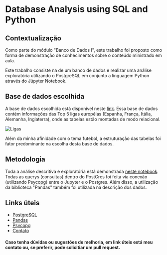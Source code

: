 # Database Analysis using SQL and Python

## Contextualização

Como parte do módulo "Banco de Dados I", este trabalho foi proposto como forma de demonstração de conhecimentos sobre o conteúdo ministrado em aula.

Este trabalho consiste na de um banco de dados e realizar uma análise exploratória utilizando o PostgreSQL em conjunto a linguagem Python através do Júpyter Notebook.

## Base de dados escolhida

A base de dados escolhida está disponível neste [link](https://www.kaggle.com/datasets/technika148/football-database). Essa base de dados contém informações das Top 5 ligas européias (Espanha, França, Itália, Alemanha, Inglaterra), onde as tabelas estão montadas de modo relacional.

![Ligas](https://blogs.correiobraziliense.com.br/dribledecorpo/wp-content/uploads/sites/15/2017/03/Ligas-Nacionais.jpg)

Além da minha afinidade com o tema futebol, a estruturação das tabelas foi fator predominante na escolha desta base de dados.

## Metodologia

Toda a análise descritiva e exploratória está demonstrada [neste notebook](trabalho.ipynb). Todas as querys (consultas) dentro do PostGres foi feita via conexão (utilizando Psycopg) entre o Jupyter e o Postgres. Além disso, a utilização da biblioteca "Pandas" também foi utilizada na descrição dos dados.

## Links úteis
- [PostgreSQL](https://www.postgresql.org/)
- [Pandas](https://pandas.pydata.org/)
- [Psycopg ](https://pypi.org/project/psycopg2/)
- [Contato](https://www.linkedin.com/in/hugo-cs-souza/)

#### Caso tenha dúvidas ou sugestões de melhoria, em link úteis está meu contato ou, se preferir, pode solicitiar um pull request.
